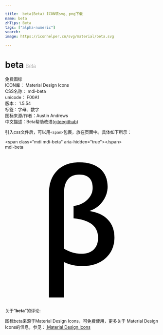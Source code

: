 ```yaml
---

title:  beta(Beta) ICON转svg、png下载
name: beta
zhTips: Beta
tags: ["alpha-numeric"]
search: 
image: https://iconhelper.cn/svg/material/beta.svg

---
```


# beta  <small style="font-size: 60%;font-weight: 100">Beta</small>


<div class="detail-page">
<p>
<span><span class="badge-success badge">免费图标</span> </span>
<br/>
<span>
ICON库：
<span class="badge-secondary badge">Material Design Icons</span> 
</span>
<br/>
<span>
CSS名称：
<span class="badge-secondary badge">mdi-beta</span> 
</span>
<br/>
<span>
unicode：
<span class="badge-secondary badge">F00A1</span> 
<copy-btn content='F00A1' btn-title=""></copy-btn>
<copy-btn :content='String.fromCodePoint(parseInt("F00A1", 16))' btn-title="复制U"></copy-btn>
</span>
<br/>
<span>
版本：
<span class="badge-secondary badge">1.5.54</span> 
</span><br/><span>标签：<span class="badge-light badge"><router-link to="/tags/alpha-numeric.html">字母、数字</router-link></span></span>
<br/>
<span>图标来源/作者：<span class="badge-light badge">Austin Andrews</span></span> 
<br/>
<span class="zh-detail">中文描述：<span class="badge-primary badge">Beta</span><span class="help-link"><span>帮助改进</span>(<a href="https://gitee.com/liuwave/icon-helper/edit/master/json/material/beta.json" target="_blank" rel="noopener noreferrer">gitee</a><a href="https://github.com/liuwave/icon-helper/edit/master/json/material/beta.json" target="_blank" rel="noopener noreferrer">github</a></span>)</span><br/>
</p>
</div>
<div class="alert alert-dark">
  <i class="mdi mdi-beta mdi-48px"></i>
  <i class="mdi mdi-beta mdi-36px"></i>
  <i class="mdi mdi-beta mdi-24px"></i>
  <i class="mdi mdi-beta mdi-18px"></i>
</div>
<div>
  <p>引入css文件后，可以用<code>&lt;span&gt;</code>包裹，放在页面中。具体如下所示：    
  </p>
  <div class="alert alert-primary" style="font-size: 14px">
    &lt;span class="mdi mdi-beta" aria-hidden="true"&gt;&lt;/span&gt;
    <copy-btn content='<span class="mdi mdi-beta" aria-hidden="true"></span>'></copy-btn>
  </div>
  <div class="alert alert-secondary">
    <i class="mdi mdi-beta"
    style="font-size: 24px"
    aria-hidden="true"></i> mdi-beta
    <copy-btn content="mdi-beta" btn-title="复制图标名称"></copy-btn>
  </div>
</div>
<div id="svg" class="svg-wrap">
<svg xmlns="http://www.w3.org/2000/svg" viewBox="0 0 24 24"><path d="M9.23,17.59V23.12H6.88V6.72C6.88,5.27 7.31,4.13 8.16,3.28C9,2.43 10.17,2 11.61,2C13,2 14.07,2.34 14.87,3C15.66,3.68 16.05,4.62 16.05,5.81C16.05,6.63 15.79,7.4 15.27,8.11C14.75,8.82 14.08,9.31 13.25,9.58V9.62C14.5,9.82 15.47,10.27 16.13,11C16.79,11.71 17.12,12.62 17.12,13.74C17.12,15.06 16.66,16.14 15.75,16.97C14.83,17.8 13.63,18.21 12.13,18.21C11.07,18.21 10.1,18 9.23,17.59M10.72,10.75V8.83C11.59,8.72 12.3,8.4 12.87,7.86C13.43,7.31 13.71,6.7 13.71,6C13.71,4.62 13,3.92 11.6,3.92C10.84,3.92 10.25,4.16 9.84,4.65C9.43,5.14 9.23,5.82 9.23,6.71V15.5C10.14,16.03 11.03,16.29 11.89,16.29C12.73,16.29 13.39,16.07 13.86,15.64C14.33,15.2 14.56,14.58 14.56,13.79C14.56,12 13.28,11 10.72,10.75Z" /></svg>
</div>
<detail full-name='mdi-beta'></detail>
<div class="icon-detail__container">
<p>关于“<b>beta</b>”的评论:</p>
</div>
<Vssue title="关于“beta”的评论" />    
<div><p>图标beta来源于Material Design Icons，可免费使用，更多关于 Material Design Icons的信息，参见：<a target="_blank" href="https://iconhelper.cn/material.html"> Material Design Icons</a>
</p></div>

